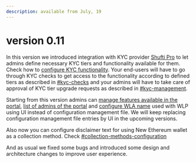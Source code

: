 ```yaml
---
description: available from July, 19
---
```


# version 0.11

In this version we introduced integration with KYC provider [Shufti Pro](https://shuftipro.com/) to let admins define necessary KYC tiers and functionality available for them. Check how to [configure KYC functionality](../admin-user-guide/portal-configuration/features-configuration/kyc-checks.md). Your end-users will have to go through KYC checks to get access to the functionality according to defined tiers as described in [#kyc-checks](../how-your-users-interact-with-the-portal.md#kyc-checks "mention") and your admins will have to take care of approval of KYC tier upgrade requests as described in [#kyc-management](../admin-user-guide/admin-functionality.md#kyc-management "mention").

Starting from this version admins can [manage features available in the portal](../admin-user-guide/portal-configuration/features-configuration/), [list of admins of the portal](../admin-user-guide/portal-configuration/admin-users-management.md) and [configure WLA name](../admin-user-guide/portal-configuration/tenant-configuration.md#white-label-mobile-application-name) used with WLP using UI instead of configuration management file. We will keep replacing configuration management file entries by UI in the upcoming versions.

Also now you can configure disclaimer text for using New Ethereum wallet as a collection method. Check [#collection-methods-configuration](../admin-user-guide/portal-configuration/features-configuration/purchase-assets-and-featured-asset.md#collection-methods-configuration "mention")

And as usual we fixed some bugs and introduced some design and architecture changes to improve user experience.
